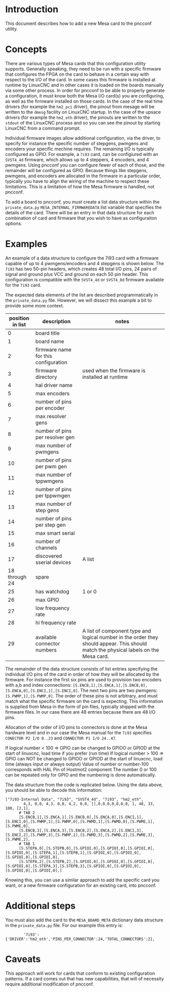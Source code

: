 # Introduction
This document describes how to add a new Mesa card to the pncconf utility.

# Concepts
There are various types of Mesa cards that this configuration utility supports.  Generally speaking, they need to be run with a specific firmware that configures the FPGA on the card to behave in a certain way with respect to the I/O of the card.  In some cases this firmware is installed at runtime by LinuxCNC and in other cases it is loaded on the boards manually via some other process.  In order for pncconf to be able to properly generate a configuration, it must know both the Mesa I/O card(s) you are configuring, as well as the firmware installed on those cards.  In the case of the real time drivers (for example the `hm2_pci` driver), the pinout from mesage will be written to the `dmesg` facility on LinuxCNC startup.  In the case of the upsace drivers (for example the `hm2_eth` driver), the pinouts are written to the `stdout` of the LinuxCNC process and so you can see the pinout by starting LinuxCNC from a command prompt.

Individual firmware images allow additional configuration, via the driver, to specify for instance the specific number of stepgens, pwmgens and encoders your specific mechine requires.  The remaining I/O is typically configured as GPIO.  For example, a `7i93` card, can be configiured with an `SVST4_4d` firmware, which allows up to 4 steppers, 4 encoders, and 4 pwmgens.  Using pncconf you can configure fewer of each of those, and the remainder will be configured as GPIO.  Because things like stepgens, pwmgens, and encoders are allocated in the firmware in a particular order, typically you have to align the wiring of the machine to respect these limitations.  This is a limitation of how the Mesa firmware is handled, not pncconf.

To add a board to pncconf, you must create a list data structure within the `private_data.py` `MESA_INTERNAL_FIRMWAREDATA` list variable that specifies the details of the card.  There will be an entry in that data structure for each combination of card and firmware that you wish to have as configuraiton options.

# Examples
An example of a data structure to configure the 7i93 card with a firmware capable of up to 4 pwmgens/encoders and 4 stepgens is shown below.  The `7i93` has two 50-pin headers, which creates 48 total I/O pins, 24 pairs of signal and ground plus VCC and ground on each 50 pin header.  This configuration is compatible with the `SVST4_4d` or `SVST4_8d` firmware available for the `7i93` card.

The expected data elements of the list are described programmatically in the `private_data.py` file.  However, we will dissect this example a bit to provide some more context.

|position in list | description | notes |
|-----------------|-------------|-------|
| 0 | board title |
| 1 | board name |
| 2 | firmware name for this configuration |
| 3 | firmware directory | used when the firmware is installed at runtime |
| 4 | hal driver name |
| 5 | max encoders |
| 6 | number of pins per encoder |
| 7 | max resolver gens |
| 8 | number of pins per resolver gen |
| 9 | max number of pwmgens |
| 10 | number of pins per pwm gen |
| 11 | max number of tppwmgens |
| 12 | number of pins per tppwmgen |
| 13 | max number of step gens |
| 14 | number of pins per step gen |
| 15 | max smart serial |
| 16 | number of channels |
| 17 | discovered sserial devices | A list
| 18 through 24 | spare |
| 25 | has watchdog | 1 or 0
| 26 | max GPIO |
| 27 | low frequency rate |
| 28 | hi frequency rate |
| 29 | available connector numbers | A list of component type and logical number in the order they should appear.  This should match the physical labels on the Mesa card. 

The remainder of the data structure consists of list entries specifying the individual I/O pins of the card in order of how they will be allocated by the firmware.  For instance the first six pins are used to provision two encoders with a,b and index connections: `[S.ENCB,1],[S.ENCA,1],[S.ENCB,0],[S.ENCA,0],[S.ENCI,1],[S.ENCI,0]`.  The next two pins are two pwmgens: `[S.PWMP,1],[S.PWMP,0]`.  The order of these pins is not arbitrary, and must match what the specific firmware on the card is expecting.  This information is supplied from Mesa in the form of pin files, typically shipped with the firmware files.  In our case there are 48 entries because there are 48 I/O pins.

Allocation of the order of I/O pins to connectors is done at the Mesa hardware level and in our case the Mesa manual for the `7i93` specifies `CONECTOR P2 I/O 0..23` and `CONNECTOR P1 I/O 24..47`.

If logical number < 100 => GPIO can be changed to GPIOO or GPIOD at the start of linuxcnc, load time if you prefer (run time)
If logical number > 100 => GPIO can NOT be changed to GPIOO or GPIOD at the start of linuxcnc, load time (always input or always output)
Value of number or number-100 corresponds with HAL Pin of Hostmot2 component
The number 0 or 100 can be repeated only for GPIO and the numbering is done automatically.

The data structure from the code is replicated below.  Using the data above, you should be able to decode this information:

```
["7i93-Internal Data", "7i93", "SVST4_4d", "7i93", "hm2_eth",
        4,3, 0,0, 4,3, 0,0, 4,2, 0,0, [],0,0,0,0,0,0,0, 1, 48, 33, 100, [2,1],
      # TAB 2
      [S.ENCB,1],[S.ENCA,1],[S.ENCB,0],[S.ENCA,0],[S.ENCI,1],[S.ENCI,0],[S.PWMP,1],[S.PWMP,0],[S.PWMD,1],[S.PWMD,0],[S.PWME,1],[S.PWME,0],
      [S.ENCB,3],[S.ENCA,3],[S.ENCB,2],[S.ENCA,2],[S.ENCI,3],[S.ENCI,2],[S.PWMP,3],[S.PWMP,2],[S.PWMD,3],[S.PWMD,2],[S.PWME,3],[S.PWME,2],
      # TAB 1
      [S.STEPA,0],[S.STEPB,0],[S.GPIOI,0],[S.GPIOI,0],[S.GPIOI,0],[S.GPIOI,0],[S.STEPA,1],[S.STEPB,1],[S.GPIOI,0],[S.GPIOI,0],[S.GPIOI,0],[S.GPIOI,0],
      [S.STEPA,2],[S.STEPB,2],[S.GPIOI,0],[S.GPIOI,0],[S.GPIOI,0],[S.GPIOI,0],[S.STEPA,3],[S.STEPB,3],[S.GPIOI,0],[S.GPIOI,0],[S.GPIOI,0],[S.GPIOI,0],]
```

Knowing this, you can use a similar approach to add the specific card you want, or a new firmware configuration for an existing card, into pncconf.

# Additional steps
You must also add the card to the `MESA_BOARD_META` dictionary data structure in the `private_data.py` file.  For our example this entry is:

```
        '7i93':{'DRIVER':'hm2_eth','PINS_PER_CONNECTOR':24,'TOTAL_CONNECTORS':2},

```

# Caveats
This approach will work for cards that conform to existing configuration patterns.  If a card comes out that has new capabilities, that will of necessity require additional modification of pncconf.
